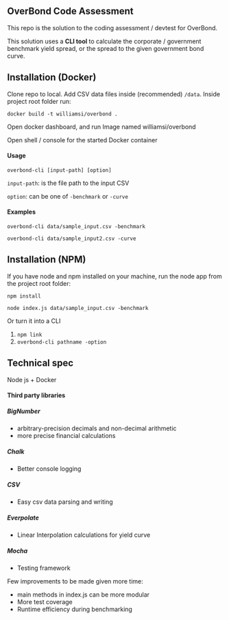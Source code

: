 ## OverBond Code Assessment

This repo is the solution to the coding assessment / devtest for OverBond.

This solution uses a __CLI tool__ to calculate the corporate / government benchmark yield spread, or the spread to the given government bond curve.


## Installation (Docker)

Clone repo to local. Add CSV data files inside (recommended) `/data`. Inside project root folder run:

`docker build -t williamsi/overbond .`

Open docker dashboard, and run Image named williamsi/overbond

Open shell / console for the started Docker container

#### Usage

`overbond-cli [input-path] [option]`

`input-path`: is the file path to the input CSV

`option`: can be one of `-benchmark` or `-curve`


#### Examples

`overbond-cli data/sample_input.csv -benchmark`

`overbond-cli data/sample_input2.csv -curve`


## Installation (NPM)

If you have node and npm installed on your machine, run the node app from the project root folder:

`npm install`

`node index.js data/sample_input.csv -benchmark`

Or turn it into a CLI
1. `npm link`
2. `overbond-cli pathname -option`


## Technical spec

Node js + Docker

#### Third party libraries

##### BigNumber 
  - arbitrary-precision decimals and non-decimal arithmetic
  - more precise financial calculations

##### Chalk
  - Better console logging

##### CSV
  - Easy csv data parsing and writing

##### Everpolate
  - Linear Interpolation calculations for yield curve

##### Mocha
  - Testing framework


Few improvements to be made given more time:
   - main methods in index.js can be more modular
   - More test coverage
   - Runtime efficiency during benchmarking

